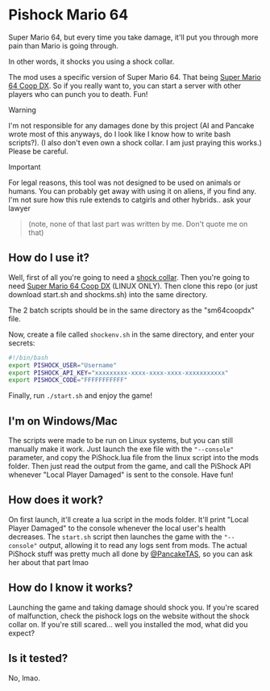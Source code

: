 # Pishock Mario 64
Super Mario 64, but every time you take damage, it'll put you through more pain than Mario is going through.

In other words, it shocks you using a shock collar.

The mod uses a specific version of Super Mario 64. That being [Super Mario 64 Coop DX](https://github.com/coop-deluxe/sm64coopdx/releases). So if you really want to, you can start a server with other players who can punch you to death. Fun!

> [!WARNING]
> I'm not responsible for any damages done by this project (AI and Pancake wrote most of this anyways, do I look like I know how to write bash scripts?).
> (I also don't even own a shock collar. I am just praying this works.)
> Please be careful.

> [!IMPORTANT]
> For legal reasons, this tool was not designed to be used on animals or humans. You can probably get away with using it on aliens, if you find any.
> I'm not sure how this rule extends to catgirls and other hybrids.. ask your lawyer

>(note, none of that last part was written by me. Don't quote me on that)

## How do I use it?
Well, first of all you're going to need a [shock collar](https://pishock.com/). Then you're going to need [Super Mario 64 Coop DX](https://github.com/coop-deluxe/sm64coopdx/releases) (LINUX ONLY). Then clone this repo (or just download start.sh and shockms.sh) into the same directory.

The 2 batch scripts should be in the same directory as the "sm64coopdx" file.

Now, create a file called `shockenv.sh` in the same directory, and enter your secrets:
```bash
#!/bin/bash
export PISHOCK_USER="Username"
export PISHOCK_API_KEY="xxxxxxxxx-xxxx-xxxx-xxxx-xxxxxxxxxxx"
export PISHOCK_CODE="FFFFFFFFFFF"
```

Finally, run `./start.sh` and enjoy the game!

## I'm on Windows/Mac
The scripts were made to be run on Linux systems, but you can still manually make it work. Just launch the exe file with the `"--console"` parameter, and copy the PiShock.lua file from the linux script into the mods folder. Then just read the output from the game, and call the PiShock API whenever "Local Player Damaged" is sent to the console. Have fun!

## How does it work?
On first launch, it'll create a lua script in the mods folder. It'll print "Local Player Damaged" to the console whenever the local user's health decreases. The `start.sh` script then launches the game with the `"--console"` output, allowing it to read any logs sent from mods. The actual PiShock stuff was pretty much all done by [@PancakeTAS](https://github.com/PancakeTAS), so you can ask her about that part lmao

## How do I know it works?
Launching the game and taking damage should shock you. If you're scared of malfunction, check the pishock logs on the website without the shock collar on. If you're still scared... well you installed the mod, what did you expect?

## Is it tested?
No, lmao.